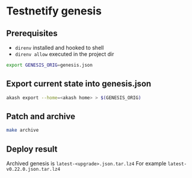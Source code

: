 # Testnetify genesis

## Prerequisites

- `direnv` installed and hooked to shell
- `direnv allow` executed in the project dir

```sh
export GENESIS_ORIG=genesis.json
```
## Export current state into genesis.json

```sh
akash export --home=<akash home> > $(GENESIS_ORIG)
```

## Patch and archive

```sh
make archive
```

## Deploy result

Archived genesis is `latest-<upgrade>.json.tar.lz4`
For example `latest-v0.22.0.json.tar.lz4`

